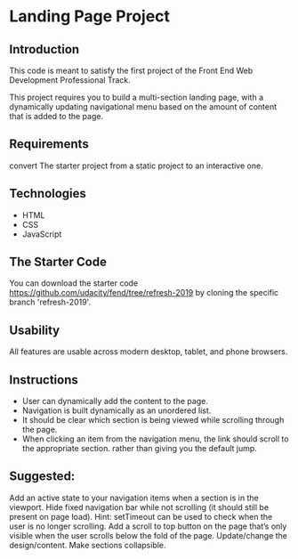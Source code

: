 # Landing Page Project

## Introduction

This code is meant to satisfy the first project of the Front End Web Development Professional Track.

This project requires you to build a multi-section landing page, with a dynamically updating navigational menu based on the amount of content that is added to the page.

## Requirements
convert The starter project from a static project to an interactive one.

## Technologies
* HTML
* CSS
* JavaScript 


## The Starter Code

You can download the starter code https://github.com/udacity/fend/tree/refresh-2019 by cloning the specific branch 'refresh-2019'.


## Usability
All features are usable across modern desktop, tablet, and phone browsers.

## Instructions

* User can dynamically add the content to the page.
* Navigation is built dynamically as an unordered list.
* It should be clear which section is being viewed while scrolling through the page. 
* When clicking an item from the navigation menu, the link should scroll to the appropriate section. rather than giving you the default jump.

## Suggested:

Add an active state to your navigation items when a section is in the viewport.
Hide fixed navigation bar while not scrolling (it should still be present on page load).
    Hint: setTimeout can be used to check when the user is no longer scrolling.
Add a scroll to top button on the page that’s only visible when the user scrolls below the fold of the page.
Update/change the design/content.
Make sections collapsible.



 




